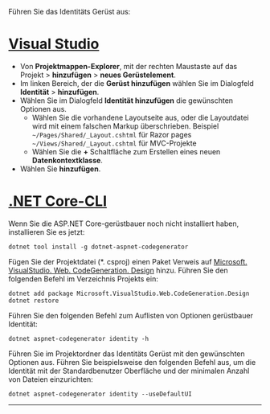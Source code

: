 Führen Sie das Identitäts Gerüst aus:

# <a name="visual-studiotabvisual-studio"></a>[Visual Studio](#tab/visual-studio)

* Von **Projektmappen-Explorer**, mit der rechten Maustaste auf das Projekt > **hinzufügen** > **neues Gerüstelement**.
* Im linken Bereich, der die **Gerüst hinzufügen** wählen Sie im Dialogfeld **Identität** > **hinzufügen**.
* Wählen Sie im Dialogfeld **Identität hinzufügen** die gewünschten Optionen aus.
  * Wählen Sie die vorhandene Layoutseite aus, oder die Layoutdatei wird mit einem falschen Markup überschrieben. Beispiel `~/Pages/Shared/_Layout.cshtml` für Razor pages `~/Views/Shared/_Layout.cshtml` für MVC-Projekte
  * Wählen Sie die **+** Schaltfläche zum Erstellen eines neuen **Datenkontextklasse**.
* Wählen Sie **hinzufügen**.

# <a name="net-core-clitabnetcore-cli"></a>[.NET Core-CLI](#tab/netcore-cli)

Wenn Sie die ASP.NET Core-gerüstbauer noch nicht installiert haben, installieren Sie es jetzt:

```dotnetcli
dotnet tool install -g dotnet-aspnet-codegenerator
```

Fügen Sie der Projektdatei (\*. csproj) einen Paket Verweis auf [Microsoft. VisualStudio. Web. CodeGeneration. Design](https://www.nuget.org/packages/Microsoft.VisualStudio.Web.CodeGeneration.Design/) hinzu. Führen Sie den folgenden Befehl im Verzeichnis Projekts ein:

```dotnetcli
dotnet add package Microsoft.VisualStudio.Web.CodeGeneration.Design
dotnet restore
```

Führen Sie den folgenden Befehl zum Auflisten von Optionen gerüstbauer Identität:

```dotnetcli
dotnet aspnet-codegenerator identity -h
```

Führen Sie im Projektordner das Identitäts Gerüst mit den gewünschten Optionen aus. Führen Sie beispielsweise den folgenden Befehl aus, um die Identität mit der Standardbenutzer Oberfläche und der minimalen Anzahl von Dateien einzurichten:

```dotnetcli
dotnet aspnet-codegenerator identity --useDefaultUI
```

---

